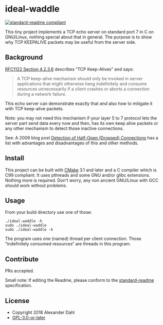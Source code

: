 # ideal-waddle

[![standard-readme compliant](https://img.shields.io/badge/readme%20style-standard-brightgreen.svg?style=flat-square)](https://github.com/RichardLitt/standard-readme)

This tiny project implements a TCP echo server on standard port 7 in C
on GNU/Linux, nothing special about that in general. The purpose is to
show why TCP KEEPALIVE packets may be useful from the server side.

## Background

[RFC1122 Section 4.2.3.6](https://tools.ietf.org/html/rfc1122#section-4.2.3.6)
describes “TCP Keep-Alives” and says:

> A TCP keep-alive mechanism should only be invoked in server
> applications that might otherwise hang indefinitely and consume
> resources unnecessarily if a client crashes or aborts a connection
> during a network failure.

This echo server can demonstrate exactly that _and_ also how to mitigate
it with TCP keep-alive packets.

Note: you may not need this mechanism if your layer 5 to 7 protocol
lets the server part send data every now and then, has its own keep
alive packets or any other mechanism to detect those inactive
connections.

See: A 2009 blog post
[Detection of Half-Open (Dropped) Connections](https://blog.stephencleary.com/2009/05/detection-of-half-open-dropped.html)
has a list with advantages and disadvantages of this and other methods.

## Install

This project can be built with [CMake](https://cmake.org/) 3.1 and later
and a C compiler which is C99 compliant. It uses pthreads and some GNU
and/or glibc extensions. Nothing more is required. Don't worry, any non
ancient GNU/Linux with GCC should work without problems.

## Usage

From your build directory use one of those:

```
./ideal-waddle -h
sudo ./ideal-waddle
sudo ./ideal-waddle -k
```

The program uses one (named) thread per client connection. Those
“indefinitely consumed resources“ are threads in this program.

## Contribute

PRs accepted.

Small note: If editing the Readme, please conform to the
[standard-readme](https://github.com/RichardLitt/standard-readme)
specification.

## License

* Copyright 2018 Alexander Dahl
* [GPL-3.0-or-later](LICENSE)
